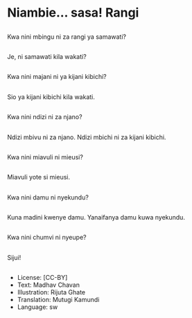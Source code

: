 # Niambie... sasa! Rangi

##
Kwa nini mbingu ni za
rangi ya samawati?

##
Je, ni samawati kila
wakati?

##
Kwa nini majani ni ya
kijani kibichi?

##
Sio ya kijani kibichi kila
wakati.

##
Kwa nini ndizi ni za
njano?

##
Ndizi mbivu ni za njano.
Ndizi mbichi ni za kijani
kibichi.

##
Kwa nini miavuli ni
mieusi?

##
Miavuli yote si mieusi.

##
Kwa nini damu ni
nyekundu?

##
Kuna madini kwenye
damu.
Yanaifanya damu kuwa
nyekundu.

##
Kwa nini chumvi ni
nyeupe?

##
Sijui!

##
* License: [CC-BY]
* Text: Madhav Chavan
* Illustration: Rijuta Ghate
* Translation: Mutugi Kamundi
* Language: sw
